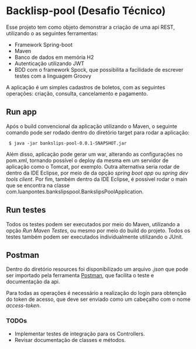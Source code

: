# Backlisp-pool (Desafio Técnico)

Esse projeto tem como objeto demonstrar a criação de uma api REST, utilizando o as seguintes ferramentas: 

* Framework Spring-boot
* Maven
* Banco de dados em memória H2
* Autenticação utilizando JWT
* BDD com o framework Spock, que possibilita a facilidade de escrever testes com a linguagem Groovy

A aplicação é um simples cadastros de boletos, com as seguintes operações: criação, consulta, cancelamento e pagamento. 

## Run app 

Após o build convencional da aplicação utilizando o Maven, o seguinte comando pode ser rodado dentro do diretório target para rodar a aplicação:  

````````````
 $ java -jar bankslips-pool-0.0.1-SNAPSHOT.jar
````````````
Além disso, aplicação pode gerar um war, alterando as configurações no pom.xml, tornando possível o deploy da mesma em um servidor de aplicação como o Tomcat, por exemplo. Outra alternativa seria rodar de dentro da IDE Eclipse, por meio de da opção _spring boot app_ ou _spring dev tools client_. Por fim, também dentro da IDE Eclipse, é possivel rodar o main que se encontra na classe  com.luanpontes.bankslipspool.BankslipsPoolApplication.

## Run testes

Todos os testes podem ser executados por meio do Maven, utilizando a opção _Run Maven Testes_, ou mesmo por meio do build do projeto. Todos os testes também podem ser executados individualmente utilizando o JUnit. 

## Postman

Dentro do diretório resources foi disponibilizado um arquivo _.json_ que pode ser importado pela ferramenta [Postman](https://www.getpostman.com), que facilita o teste e documentação da api.

Para todas as operações é necessário a realização do login para obtenção do token de acesso, que deve ser enviado como um cabeçalho com o nome _access-token_. 

### TODOs

 * Implementar testes de integração para os Controllers.
 * Revisar documentação de classes e métodos. 
